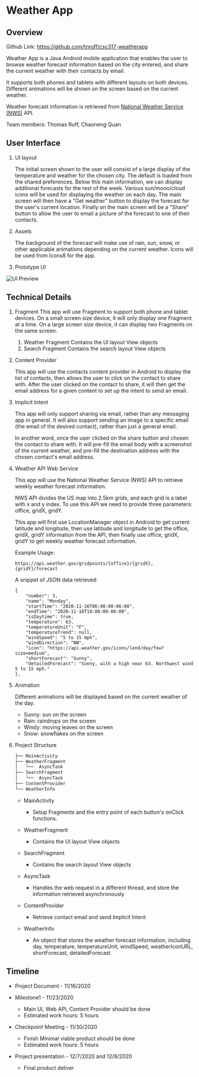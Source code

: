 # Weather App

## Overview

Github Link: https://github.com/tnruff/csc317-weatherapp

Weather App is a Java Android mobile application that enables the user to browse weather forecast information based on the city entered, and share the current weather with their contacts by email.

It supports both phones and tablets with different layouts on both devices. Different animations will be shown on the screen based on the current weather.

Weather forecast information is retrieved from [National Weather Service (NWS)](https://www.weather.gov/documentation/services-web-api) API.

Team members: Thomas Ruff, Chaoneng Quan

## User Interface
1. UI layout

    The initial screen shown to the user will consist of a large display of the temperature and weather for the chosen city. The default is loaded from the shared preferences. Below this main information, we can display additional forecasts for the rest of the week. Various sun/moon/cloud icons will be used for displaying the weather on each day. The main screen will then have a "Get weather" button to display the forecast for the user's current location. Finally on the main screen will be a "Share" button to allow the user to email a picture of the forecast to one of their contacts.

2. Assets
    
    The background of the forecast will make use of rain, sun, snow, or other applicable animations depending on the current weather. Icons will be used from Icons8 for the app.

3. Prototype UI

![UI Preview](https://github.com/tnruff/csc317-weatherapp/blob/dev/uipreview.PNG)

## Technical Details
1. Fragment
    This app will use Fragment to support both phone and tablet devices. On a small screen size device, it will only display one Fragment at a time. On a large screen size device, it can display two Fragments on the same screen.

    1. Weather Fragment
        Contains the UI layout View objects
    2. Search Fragment
        Contains the search layout View objects

2. Content Provider

    This app will use the contacts content provider in Android to display the list of contacts, then allows the user to click on the contact to share with. After the user clicked on the contact to share, it will then get the email address for a given content to set up the intent to send an email.

3. Implicit Intent
    
    This app will only support sharing via email, rather than any messaging app in general. It will also support sending an image to a specific email (the email of the desired contact), rather than just a general email.

    In another word, once the user clicked on the share button and chosen the contact to share with. It will pre-fill the email body with a screenshot of the current weather, and pre-fill the destination address with the chosen contact's email address.

4. Weather API Web Service

    This app will use the National Weather Service (NWS) API to retrieve weekly weather forecast information. 
    
    NWS API divides the US map into 2.5km grids, and each grid is a label with x and y index. To use this API we need to provide three parameters: office, gridX, gridY.

    This app will first use LocationManager object in Android to get current latitude and longitude, then use latitude and longitude to get the office, gridX, gridY information from the API, then finally use office, gridX, gridY to get weekly weather forecast information.

    Example Usage:
    ```
    https://api.weather.gov/gridpoints/{office}/{gridX},{gridY}/forecast
    ```

    A snippet of JSON data retrieved:
    ```
    {
        "number": 3,
        "name": "Monday",
        "startTime": "2020-11-16T06:00:00-06:00",
        "endTime": "2020-11-16T18:00:00-06:00",
        "isDaytime": true,
        "temperature": 63,
        "temperatureUnit": "F",
        "temperatureTrend": null,
        "windSpeed": "5 to 15 mph",
        "windDirection": "NW",
        "icon": "https://api.weather.gov/icons/land/day/few?size=medium",
        "shortForecast": "Sunny",
        "detailedForecast": "Sunny, with a high near 63. Northwest wind 5 to 15 mph."
    },
    ```
    
5. Animation

    Different animations will be displayed based on the current weather of the day.
    - Sunny: sun on the screen
    - Rain: raindrops on the screen
    - Windy: moving leaves on the screen
    - Snow: snowflakes on the screen

6. Project Structure

    ```bash
    ├── MainActivity
    ├── WeatherFragment
    │   └──  AsyncTask
    ├── SearchFragment
    │   └──  AsyncTask
    ├── ContentProvider
    └── WeatherInfo
    ```

    - MainActivity

        - Setup Fragments and the entry point of each button's onClick functions.

    - WeatherFragment
    
        - Contains the UI layout View objects

    - SearchFragment
    
        - Contains the search layout View objects

    - AsyncTask

        - Handles the web request in a different thread, and store the information retrieved asynchronously  

    - ContentProvider

        - Retrieve contact email and send Implicit Intent
    
    - WeatherInfo
        
        - An object that stores the weather forecast information, including day, temperature, temperatureUnit, windSpeed, weatherIconURL, shortForecast, detailedForecast


## Timeline
- Project Document - 11/16/2020
- Milestone1 - 11/23/2020
    
    - Main UI, Web API, Content Provider should be done
    - Estimated work hours: 5 hours

- Checkpoint Meeting - 11/30/2020 
    
    - Finish Minimal viable product should be done
    - Estimated work hours: 5 hours

- Project presentation - 12/7/2020 and 12/9/2020
    - Final product deliver 

